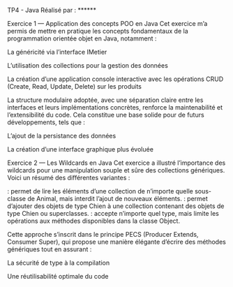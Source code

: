 TP4 - Java
Réalisé par : ******

Exercice 1 — Application des concepts POO en Java
Cet exercice m’a permis de mettre en pratique les concepts fondamentaux de la programmation orientée objet en Java, notamment :

La généricité via l’interface IMetier

L’utilisation des collections pour la gestion des données

La création d’une application console interactive avec les opérations CRUD (Create, Read, Update, Delete) sur les produits

La structure modulaire adoptée, avec une séparation claire entre les interfaces et leurs implémentations concrètes, renforce la maintenabilité et l’extensibilité du code. Cela constitue une base solide pour de futurs développements, tels que :

L’ajout de la persistance des données

La création d’une interface graphique plus évoluée

Exercice 2 — Les Wildcards en Java
Cet exercice a illustré l’importance des wildcards pour une manipulation souple et sûre des collections génériques. Voici un résumé des différentes variantes :

<? extends Animal> : permet de lire les éléments d’une collection de n’importe quelle sous-classe de Animal, mais interdit l’ajout de nouveaux éléments.

<? super Chien> : permet d’ajouter des objets de type Chien à une collection contenant des objets de type Chien ou superclasses.

<?> : accepte n’importe quel type, mais limite les opérations aux méthodes disponibles dans la classe Object.

Cette approche s’inscrit dans le principe PECS (Producer Extends, Consumer Super), qui propose une manière élégante d’écrire des méthodes génériques tout en assurant :

La sécurité de type à la compilation

Une réutilisabilité optimale du code
